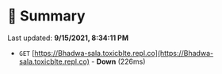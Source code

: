 # 📖 Summary
Last updated: **9/15/2021, 8:34:11 PM**

- `GET` [https://Bhadwa-sala.toxicblte.repl.co](https://Bhadwa-sala.toxicblte.repl.co) - **Down** (226ms)
